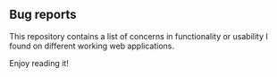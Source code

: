 ## Bug reports
 
This repository contains a list of concerns in functionality or usability I found on different working web applications.

Enjoy reading it!